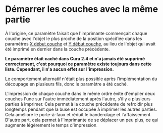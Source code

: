 Démarrer les couches avec la même partie
===

À l'origine, ce paramètre faisait que l'imprimante commençait chaque couche avec l'objet le plus proche de la position spécifiée dans les paramètres [X début couche](./layer_start_x.md) et [Y début couche](./layer_start_y.md), au lieu de l'objet qui avait été imprimé en dernier dans la couche précédente.

**Le paramètre était caché dans Cura 2.4 et n'a jamais été supprimé correctement, c'est pourquoi ce paramètre existe toujours dans cette liste. Cependant, il n'a aucun effet sur l'impression.**

Le comportement alternatif n'était plus possible après l'implémentation du découpage en plusieurs fils, donc le paramètre a été caché.

L'impression de chaque couche dans le même ordre évite d'empiler deux couches l'une sur l'autre immédiatement après l'autre, s'il y a plusieurs parties à imprimer. Cela permet à la couche précédente de refroidir plus longtemps pendant que la buse est occupée à imprimer les autres parties. Cela améliore le porte-à-faux et réduit le banderolage et l'affaissement. D'autre part, cela permet à l'imprimante de se déplacer un peu plus, ce qui augmente légèrement le temps d'impression.
